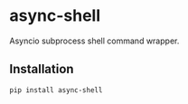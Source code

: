 # async-shell

Asyncio subprocess shell command wrapper.

## Installation

```shell
pip install async-shell
```
